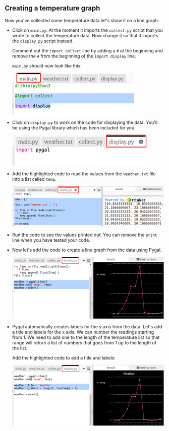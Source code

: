 ## Creating a temperature graph

Now you've collected some temperature data let's show it on a line graph.

+ Click on `main.py`. At the moment it imports the `collect.py` script that you wrote to collect the temperature data. Now change it so that it imports the `display.py` script instead.
    
    Comment out the `import collect` line by adding a `#` at the beginning and remove the `#` from the beginning of the `import display` line.
    
    `main.py` should now look like this:
    
    ![skärmdump](images/weather-main.png)

+ Click on `display.py` to work on the code for displaying the data. You'll be using the Pygal library which has been included for you.
    
    ![skärmdump](images/weather-display.png)

+ Add the highlighted code to read the values from the `weather.txt` file into a list called `temp`.
    
    ![skärmdump](images/weather-read.png)

+ Run the code to see the values printed out. You can remove the `print` line when you have tested your code.

+ Now let's add the code to create a line graph from the data using Pygal.
    
    ![skärmdump](images/weather-graph.png)

+ Pygal automatically creates labels for the y axis from the data. Let's add a title and labels for the x axis. We can number the readings starting from 1. We need to add one to the length of the temperature list so that range will return a list of numbers that goes from 1 up to the length of the list.
    
    Add the highlighted code to add a title and labels:
    
    ![skärmdump](images/weather-labels.png)